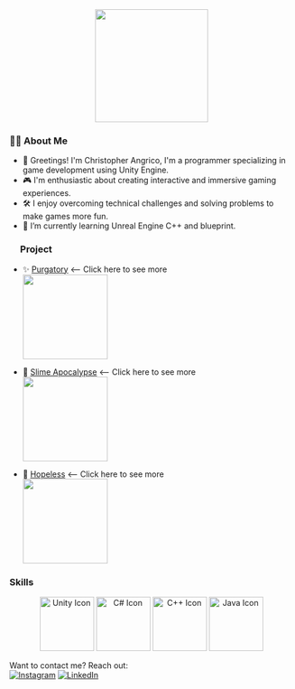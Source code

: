 <div align="center">
  <img height="200" src="https://ksr-ugc.imgix.net/assets/011/160/984/4dbf0a3778972aacfda82bbd3c7f0023_original.gif?ixlib=rb-4.1.0&w=680&fit=max&v=1462939540&gif-q=50&q=92&s=ce408b76d967ea65408f3b9ffb584278"  />
</div>

<h3 align="left">👨‍💻  About Me</h3>

- 🌟 Greetings! I'm Christopher Angrico, I'm a programmer specializing in game development using Unity Engine.
- 🎮  I'm enthusiastic about creating interactive and immersive gaming experiences.
- 🛠️ I enjoy overcoming technical challenges and solving problems to make games more fun.
- 🌱 I’m currently learning Unreal Engine C++ and blueprint.

<h3 align="left"><img height="15" src="https://cdn-icons-png.flaticon.com/512/1087/1087815.png" /> Project</h3>

- ✨ [Purgatory](https://github.com/ChristopherAngrico/Purgatory) <-- Click here to see more<br/>
    <img height="150" src="https://github.com/ChristopherAngrico/ChristopherAngrico/assets/87889745/11f90ba9-b559-4cd5-a185-99a92228bdb1"/>


- 🌟 [Slime Apocalypse](https://github.com/ChristopherAngrico/SlimeApocalypse) <-- Click here to see more<br/>
    <img height="150" src="https://github.com/ChristopherAngrico/ChristopherAngrico/blob/main/Asset/270643786-5352baf2-386b-4e9d-805e-c8a6a13e9696.gif?raw=true"/><br/>

- 🌟 [Hopeless](https://github.com/ChristopherAngrico/Hopeless-Game) <-- Click here to see more<br/>
    <img height="150" src="https://github.com/ChristopherAngrico/ChristopherAngrico/assets/87889745/4e778d16-e38e-4fb6-8147-a935540cddc3"/><br/>

<h3 align="left">Skills</h3>
<div align="center">
  <img src="https://img.icons8.com/color/96/000000/unity.png" alt="Unity Icon" width="96" height="96" />
  <img src="https://img.icons8.com/color/96/000000/c-sharp-logo.png" alt="C# Icon" width="96" height="96" />
  <img src="https://encrypted-tbn0.gstatic.com/images?q=tbn:ANd9GcQNn5I8AD7aRGyf3fyEnec3-PVntegmb2ZG04y-_lI&s" alt="C++ Icon" width="96" height="96" />
  <img src= "https://encrypted-tbn0.gstatic.com/images?q=tbn:ANd9GcSwzObpMwznsb9dsw-wzZiuFWLZy_bEVD1xexA-YvgQPJt1ffmUugDWDKCC-4PdStvZ9pc&usqp=CAU" alt="Java Icon" width="96" height="96" />
</div>

Want to contact me? Reach out: <br/>
[![Instagram](https://img.shields.io/badge/Instagram-%23E4405F.svg?logo=Instagram&logoColor=white)](https://www.instagram.com/christopher_angrico/) 
[![LinkedIn](https://img.shields.io/badge/LinkedIn-%230077B5.svg?logo=linkedin&logoColor=white)](https://linkedin.com/in/christopher-angrico-47869523a/)
